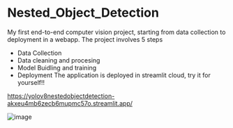 # Nested_Object_Detection
My first end-to-end computer vision project, starting from data collection to deployment in a webapp.
The project involves 5 steps 
- Data Collection 
- Data cleaning and procesing 
- Model Buidling and training 
- Deployment
The application is deployed in streamlit cloud, try it for yourself!!

https://yolov8nestedobjectdetection-akxeu4mb6zecb6mupmc57o.streamlit.app/


![image](https://github.com/kailas711/YoloV8_Nested_Object_Detection/assets/89206677/c65afbb9-d79a-469a-a3e2-8e27124e9d0f)

